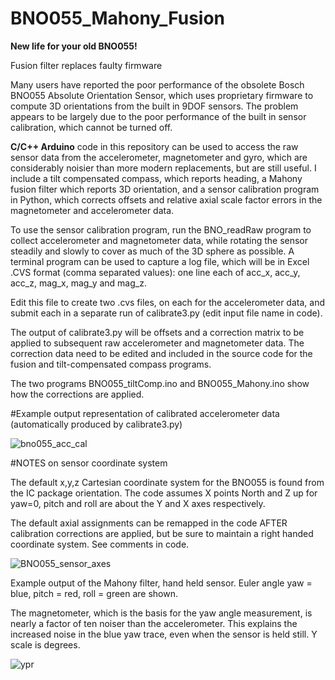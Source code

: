 # BNO055_Mahony_Fusion

**New life for your old BNO055!**

Fusion filter replaces faulty firmware

Many users have reported the poor performance of the obsolete Bosch BNO055 Absolute Orientation Sensor, which uses proprietary firmware to compute 3D orientations from the built in 9DOF sensors. The problem appears to be largely due to the poor performance of the built in sensor calibration, which cannot be turned off.

**C/C++ Arduino** code in this repository can be used to access the raw sensor data from the accelerometer, magnetometer and gyro, which are considerably noisier than more modern replacements, but are still useful.  I include a tilt compensated compass, which reports heading, a Mahony fusion filter which reports 3D orientation, and a sensor calibration program in Python, which corrects offsets and relative axial scale factor errors in the magnetometer and accelerometer data.

To use the sensor calibration program, run the BNO_readRaw program to collect accelerometer and magnetometer data, while rotating the sensor steadily and slowly to cover as much of the 3D sphere as possible. A terminal program can be used to capture a log file, which will be in Excel .CVS format (comma separated values): one line each of acc_x, acc_y, acc_z, mag_x, mag_y and mag_z.  

Edit this file to create two .cvs files, on each for the accelerometer data, and submit each in a separate run of calibrate3.py (edit input file name in code).

The output of calibrate3.py will be offsets and a correction matrix to be applied to subsequent raw accelerometer and magnetometer data. The correction data need to be edited and included in the source code for the fusion and tilt-compensated compass programs.

The two programs BNO055_tiltComp.ino and BNO055_Mahony.ino show how the corrections are applied.

#Example output representation of calibrated accelerometer data (automatically produced by calibrate3.py)

![bno055_acc_cal](https://github.com/user-attachments/assets/44bc021d-9d8b-48cd-ad0e-90138bdcdff9)


#NOTES on sensor coordinate system

The default x,y,z Cartesian coordinate system for the BNO055 is found from the IC package orientation.
The code assumes X points North and Z up for yaw=0, pitch and roll are about the Y and X axes respectively. 

The default axial assignments can be remapped in the code AFTER calibration corrections are applied, but be sure to maintain a right handed coordinate system. See comments in code.

![BNO055_sensor_axes](https://github.com/user-attachments/assets/29e71baa-8792-407b-90f1-b32d8829fae2)

Example output of the Mahony filter, hand held sensor.   Euler angle yaw = blue, pitch = red, roll = green are shown. 

The magnetometer, which is the basis for the yaw angle measurement, is nearly a factor of ten noiser than the accelerometer. This explains the increased noise in the blue yaw trace, even when the sensor is  held still. Y scale is degrees.

![ypr](https://github.com/user-attachments/assets/ed5f563e-096e-40ac-a082-0c9a9466bd5f)

